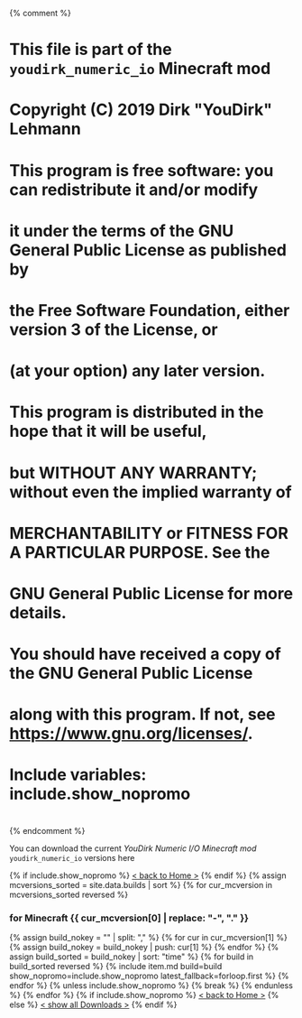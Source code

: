 {% comment %}
# This file is part of the `youdirk_numeric_io` Minecraft mod
# Copyright (C) 2019  Dirk "YouDirk" Lehmann
#
# This program is free software: you can redistribute it and/or modify
# it under the terms of the GNU General Public License as published by
# the Free Software Foundation, either version 3 of the License, or
# (at your option) any later version.
#
# This program is distributed in the hope that it will be useful,
# but WITHOUT ANY WARRANTY; without even the implied warranty of
# MERCHANTABILITY or FITNESS FOR A PARTICULAR PURPOSE.  See the
# GNU General Public License for more details.
#
# You should have received a copy of the GNU General Public License
# along with this program.  If not, see <https://www.gnu.org/licenses/>.

#
# Include variables: include.show_nopromo
#
{% endcomment %}

You can download the current *YouDirk Numeric I/O Minecraft mod*
`youdirk_numeric_io` versions here

{% if include.show_nopromo %}
<span class="more">[< back to Home >](.)</span>
{% endif %}
{% assign mcversions_sorted = site.data.builds | sort %}
{% for cur_mcversion in mcversions_sorted reversed %}
### for Minecraft {{ cur_mcversion[0] | replace: "-", "." }}
{%   assign build_nokey = "" | split: "," %}
{%   for cur in cur_mcversion[1] %}
{%     assign build_nokey = build_nokey | push: cur[1] %}
{%   endfor %}
{%   assign build_sorted = build_nokey | sort: "time" %}
{%   for build in build_sorted reversed %}
{%     include item.md build=build show_nopromo=include.show_nopromo
                       latest_fallback=forloop.first %}
{%   endfor %}
{%   unless include.show_nopromo %}
{%     break %}
{%   endunless %}
{% endfor %}
{% if include.show_nopromo %}
<span class="more">[< back to Home >](.)</span>
{% else %}
<span class="more">
[< show all Downloads >](downloads)</span>
{% endif %}